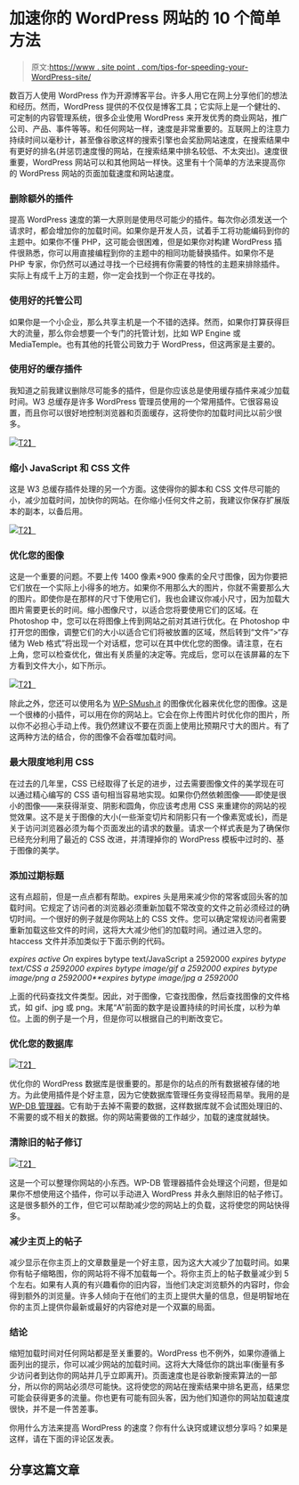 # 加速你的 WordPress 网站的 10 个简单方法

> 原文:[https://www . site point . com/tips-for-speeding-your-WordPress-site/](https://www.sitepoint.com/tips-for-speeding-up-your-wordpress-site/)

数百万人使用 WordPress 作为开源博客平台。许多人用它在网上分享他们的想法和经历。然而，WordPress 提供的不仅仅是博客工具；它实际上是一个健壮的、可定制的内容管理系统，很多企业使用 WordPress 来开发优秀的商业网站，推广公司、产品、事件等等。和任何网站一样，速度是非常重要的。互联网上的注意力持续时间以毫秒计，甚至像谷歌这样的搜索引擎也会奖励网站速度，在搜索结果中有更好的排名(并惩罚速度慢的网站，在搜索结果中排名较低、不太突出)。速度很重要，WordPress 网站可以和其他网站一样快。这里有十个简单的方法来提高你的 WordPress 网站的页面加载速度和网站速度。

### 删除额外的插件

提高 WordPress 速度的第一大原则是使用尽可能少的插件。每次你必须发送一个请求时，都会增加你的加载时间。如果你是开发人员，试着手工将功能编码到你的主题中。如果你不懂 PHP，这可能会很困难，但是如果你对构建 WordPress 插件很熟悉，你可以用直接编程到你的主题中的相同功能替换插件。如果你不是 PHP 专家，你仍然可以通过寻找一个已经拥有你需要的特性的主题来排除插件。实际上有成千上万的主题，你一定会找到一个你正在寻找的。

### 使用好的托管公司

如果你是一个小企业，那么共享主机是一个不错的选择。然而，如果你打算获得巨大的流量，那么你会想要一个专门的托管计划，比如 WP Engine 或 MediaTemple。也有其他的托管公司致力于 WordPress，但这两家是主要的。

### 使用好的缓存插件

我知道之前我建议删除尽可能多的插件，但是你应该总是使用缓存插件来减少加载时间。W3 总缓存是许多 WordPress 管理员使用的一个常用插件。它很容易设置，而且你可以很好地控制浏览器和页面缓存，这将使你的加载时间比以前少很多。

[![](../Images/d26deeeb895ac011b2bedacda8189f3d.png)T2】](https://www.sitepoint.com/wp-content/uploads/2013/01/Screen-Shot-2013-01-18-at-11.07.18-AM.png)

### 缩小 JavaScript 和 CSS 文件

这是 W3 总缓存插件处理的另一个方面。这使得你的脚本和 CSS 文件尽可能的小，减少加载时间，加快你的网站。在你缩小任何文件之前，我建议你保存扩展版本的副本，以备后用。

[![](../Images/bbaa63530644a0ec9f1f6a87afffc690.png)T2】](https://www.sitepoint.com/wp-content/uploads/2013/01/Screen-Shot-2013-01-18-at-11.09.22-AM.png)

### 优化您的图像

这是一个重要的问题。不要上传 1400 像素×900 像素的全尺寸图像，因为你要把它们放在一个实际上小得多的地方。如果你不用那么大的图片，你就不需要那么大的图片。即使你是在那样的尺寸下使用它们，我也会建议你减小尺寸，因为加载大图片需要更长的时间。缩小图像尺寸，以适合您将要使用它们的区域。在 Photoshop 中，您可以在将图像上传到网站之前对其进行优化。在 Photoshop 中打开您的图像，调整它们的大小以适合它们将被放置的区域，然后转到“文件”>“存储为 Web 格式”将出现一个对话框，您可以在其中优化您的图像。请注意，在右上角，您可以检查优化，做出有关质量的决定等。完成后，您可以在该屏幕的左下方看到文件大小，如下所示。

[![](../Images/08c3337e751c591222286cdd4c824b6f.png)T2】](https://www.sitepoint.com/wp-content/uploads/2013/01/optimize.jpg)

除此之外，您还可以使用名为 [WP-SMush.it](http://wordpress.org/extend/plugins/wp-smushit/) 的图像优化器来优化您的图像。这是一个很棒的小插件，可以用在你的网站上。它会在你上传图片时优化你的图片，所以你不必担心手动上传。我仍然建议不要在页面上使用比预期尺寸大的图片。有了这两种方法的结合，你的图像不会吞噬加载时间。

### 最大限度地利用 CSS

在过去的几年里，CSS 已经取得了长足的进步，过去需要图像文件的美学现在可以通过精心编写的 CSS 语句相当容易地实现。如果你仍然依赖图像——即使是很小的图像——来获得渐变、阴影和圆角，你应该考虑用 CSS 来重建你的网站的视觉效果。这不是关于图像的大小(一些渐变切片和阴影只有一个像素宽或长)，而是关于访问浏览器必须为每个页面发出的请求的数量。请求一个样式表是为了确保你已经充分利用了最近的 CSS 改进，并清理掉你的 WordPress 模板中过时的、基于图像的美学。

### 添加过期标题

这有点超前，但是一点点都有帮助。expires 头是用来减少你的常客或回头客的加载时间。它规定了访问者的浏览器必须重新加载不常改变的文件之前必须经过的确切时间。一个很好的例子就是你网站上的 CSS 文件。您可以确定常规访问者需要重新加载这些文件的时间，这将大大减少他们的加载时间。通过进入您的。htaccess 文件并添加类似于下面示例的代码。

*expires active On*
expires bytype text/JavaScript a 2592000
*expires bytype text/CSS a 2592000*
*expires bytype image/gif a 2592000*
*expires bytype image/png a 2592000**expires bytype image/jpg a 2592000*

上面的代码查找文件类型。因此，对于图像，它查找图像，然后查找图像的文件格式，如 gif、jpg 或 png。末尾“A”前面的数字是设置持续的时间长度，以秒为单位。上面的例子是一个月，但是你可以根据自己的判断改变它。

### 优化您的数据库

[![](../Images/ba8d0c982f8a3e34ed48cabe0b784fdb.png)T2】](https://www.sitepoint.com/wp-content/uploads/2013/01/optimize-db.jpg)

优化你的 WordPress 数据库是很重要的。那是你的站点的所有数据被存储的地方。为此使用插件是个好主意，因为它使数据库管理任务变得轻而易举。我用的是 [WP-DB 管理器](http://wordpress.org/extend/plugins/wp-dbmanager/)。它有助于去掉不需要的数据，这样数据库就不会试图处理旧的、不需要的或不相关的数据。你的网站需要做的工作越少，加载的速度就越快。

### 清除旧的帖子修订

[![](../Images/446bbce1d113f2f6cd0c331c97da2cca.png)T2】](https://www.sitepoint.com/wp-content/uploads/2013/01/revisions.jpg)

这是一个可以整理你网站的小东西。WP-DB 管理器插件会处理这个问题，但是如果你不想使用这个插件，你可以手动进入 WordPress 并永久删除旧的帖子修订。这是很多额外的工作，但它可以帮助减少您的网站上的负载，这将使您的网站快得多。

### 减少主页上的帖子

减少显示在你主页上的文章数量是一个好主意，因为这大大减少了加载时间。如果你有帖子缩略图，你的网站将不得不加载每一个。将你主页上的帖子数量减少到 5 个左右。如果有人真的有兴趣看你的旧内容，当他们决定浏览额外的内容时，你会得到额外的浏览量。许多人倾向于在他们的主页上提供大量的信息，但是明智地在你的主页上提供你最新或最好的内容绝对是一个双赢的局面。

### 结论

缩短加载时间对任何网站都是至关重要的。WordPress 也不例外，如果你遵循上面列出的提示，你可以减少网站的加载时间。这将大大降低你的跳出率(衡量有多少访问者到达你的网站并几乎立即离开)。页面速度也是谷歌新搜索算法的一部分，所以你的网站必须尽可能快。这将使您的网站在搜索结果中排名更高，结果您可能会获得更多的流量。你也更有可能有回头客，因为他们知道你的网站加载速度很快，并不是一件苦差事。

你用什么方法来提高 WordPress 的速度？你有什么诀窍或建议想分享吗？如果是这样，请在下面的评论区发表。

## 分享这篇文章